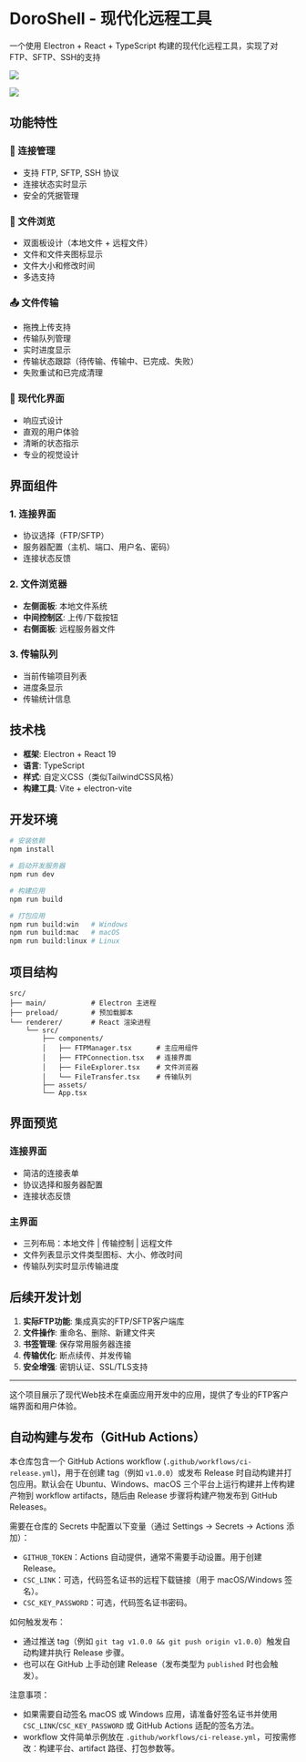 # DoroShell - 现代化远程工具

一个使用 Electron + React + TypeScript 构建的现代化远程工具，实现了对FTP、SFTP、SSH的支持

![](./resources/p1.jpg)

![](./resources/p2.jpg)

## 功能特性

### 🔌 连接管理

- 支持 FTP, SFTP, SSH 协议
- 连接状态实时显示
- 安全的凭据管理

### 📁 文件浏览

- 双面板设计（本地文件 + 远程文件）
- 文件和文件夹图标显示
- 文件大小和修改时间
- 多选支持

### 📤 文件传输

- 拖拽上传支持
- 传输队列管理
- 实时进度显示
- 传输状态跟踪（待传输、传输中、已完成、失败）
- 失败重试和已完成清理

### 🎨 现代化界面

- 响应式设计
- 直观的用户体验
- 清晰的状态指示
- 专业的视觉设计

## 界面组件

### 1. 连接界面

- 协议选择（FTP/SFTP）
- 服务器配置（主机、端口、用户名、密码）
- 连接状态反馈

### 2. 文件浏览器

- **左侧面板**: 本地文件系统
- **中间控制区**: 上传/下载按钮
- **右侧面板**: 远程服务器文件

### 3. 传输队列

- 当前传输项目列表
- 进度条显示
- 传输统计信息

## 技术栈

- **框架**: Electron + React 19
- **语言**: TypeScript
- **样式**: 自定义CSS（类似TailwindCSS风格）
- **构建工具**: Vite + electron-vite

## 开发环境

```bash
# 安装依赖
npm install

# 启动开发服务器
npm run dev

# 构建应用
npm run build

# 打包应用
npm run build:win   # Windows
npm run build:mac   # macOS
npm run build:linux # Linux
```

## 项目结构

```
src/
├── main/           # Electron 主进程
├── preload/        # 预加载脚本
└── renderer/       # React 渲染进程
    └── src/
        ├── components/
        │   ├── FTPManager.tsx      # 主应用组件
        │   ├── FTPConnection.tsx   # 连接界面
        │   ├── FileExplorer.tsx    # 文件浏览器
        │   └── FileTransfer.tsx    # 传输队列
        ├── assets/
        └── App.tsx
```

## 界面预览

### 连接界面

- 简洁的连接表单
- 协议选择和服务器配置
- 连接状态反馈

### 主界面

- 三列布局：本地文件 | 传输控制 | 远程文件
- 文件列表显示文件类型图标、大小、修改时间
- 传输队列实时显示传输进度

## 后续开发计划

1. **实际FTP功能**: 集成真实的FTP/SFTP客户端库
2. **文件操作**: 重命名、删除、新建文件夹
3. **书签管理**: 保存常用服务器连接
4. **传输优化**: 断点续传、并发传输
5. **安全增强**: 密钥认证、SSL/TLS支持

---

这个项目展示了现代Web技术在桌面应用开发中的应用，提供了专业的FTP客户端界面和用户体验。

## 自动构建与发布（GitHub Actions）

本仓库包含一个 GitHub Actions workflow (`.github/workflows/ci-release.yml`)，用于在创建 tag（例如 `v1.0.0`）或发布 Release 时自动构建并打包应用。默认会在 Ubuntu、Windows、macOS 三个平台上运行构建并上传构建产物到 workflow artifacts，随后由 Release 步骤将构建产物发布到 GitHub Releases。

需要在仓库的 Secrets 中配置以下变量（通过 Settings → Secrets → Actions 添加）：

- `GITHUB_TOKEN`：Actions 自动提供，通常不需要手动设置。用于创建 Release。
- `CSC_LINK`：可选，代码签名证书的远程下载链接（用于 macOS/Windows 签名）。
- `CSC_KEY_PASSWORD`：可选，代码签名证书密码。

如何触发发布：

- 通过推送 tag（例如 `git tag v1.0.0 && git push origin v1.0.0`）触发自动构建并执行 Release 步骤。
- 也可以在 GitHub 上手动创建 Release（发布类型为 `published` 时也会触发）。

注意事项：

- 如果需要自动签名 macOS 或 Windows 应用，请准备好签名证书并使用 `CSC_LINK`/`CSC_KEY_PASSWORD` 或 GitHub Actions 适配的签名方法。
- workflow 文件简单示例放在 `.github/workflows/ci-release.yml`，可按需修改：构建平台、artifact 路径、打包参数等。
